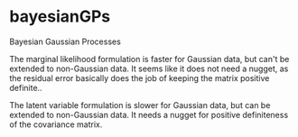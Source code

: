 # bayesianGPs
Bayesian Gaussian Processes

The marginal likelihood formulation is faster for Gaussian data, but can't be extended to non-Gaussian data. It seems like it does not need a nugget, as the residual error basically does the job of keeping the matrix positive definite..


The latent variable formulation is slower for Gaussian data, but can be extended to non-Gaussian data. It needs a nugget for positive definiteness of the covariance matrix.
